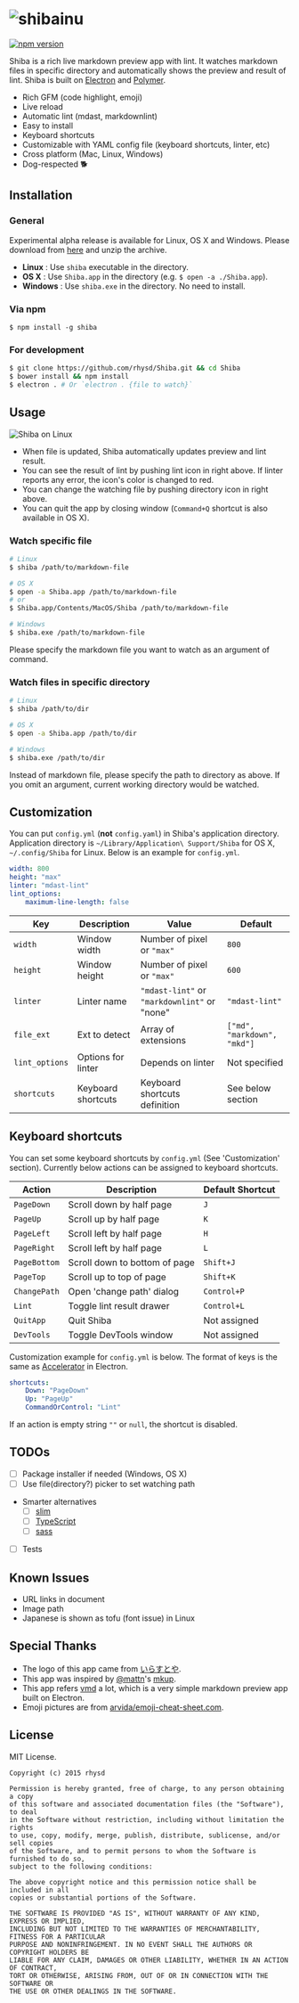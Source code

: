 ![shibainu](https://raw.githubusercontent.com/rhysd/Shiba/master/resource/image/doc-shibainu.png)
=====================

[![npm version](https://img.shields.io/npm/v/shiba.svg?style=flat-square)](https://www.npmjs.com/package/shiba)

Shiba is a rich live markdown preview app with lint.  It watches markdown files in specific directory and automatically shows the preview and result of lint.
Shiba is built on [Electron](https://github.com/atom/electron) and [Polymer](https://www.polymer-project.org/1.0/).

- Rich GFM (code highlight, emoji)
- Live reload
- Automatic lint (mdast, markdownlint)
- Easy to install
- Keyboard shortcuts
- Customizable with YAML config file (keyboard shortcuts, linter, etc)
- Cross platform (Mac, Linux, Windows)
- Dog-respected :dog2:

## Installation

### General

Experimental alpha release is available for Linux, OS X and Windows.
Please download from [here](https://github.com/rhysd/Shiba/releases) and unzip the archive.

- __Linux__ : Use `shiba` executable in the directory.
- __OS X__ : Use `Shiba.app` in the directory (e.g. `$ open -a ./Shiba.app`).
- __Windows__ : Use `shiba.exe` in the directory.  No need to install.

### Via npm

```
$ npm install -g shiba
```

### For development

```sh
$ git clone https://github.com/rhysd/Shiba.git && cd Shiba
$ bower install && npm install
$ electron . # Or `electron . {file to watch}`
```

## Usage

![Shiba on Linux](https://raw.githubusercontent.com/rhysd/screenshots/master/Shiba/shiba-main-0.1.0.png)

- When file is updated, Shiba automatically updates preview and lint result.
- You can see the result of lint by pushing lint icon in right above.  If linter reports any error, the icon's color is changed to red.
- You can change the watching file by pushing directory icon in right above.
- You can quit the app by closing window (`Command+Q` shortcut is also available in OS X).

### Watch specific file

```sh
# Linux
$ shiba /path/to/markdown-file

# OS X
$ open -a Shiba.app /path/to/markdown-file
# or
$ Shiba.app/Contents/MacOS/Shiba /path/to/markdown-file

# Windows
$ shiba.exe /path/to/markdown-file
```

Please specify the markdown file you want to watch as an argument of command.

### Watch files in specific directory

```sh
# Linux
$ shiba /path/to/dir

# OS X
$ open -a Shiba.app /path/to/dir

# Windows
$ shiba.exe /path/to/dir
```

Instead of markdown file, please specify the path to directory as above.  If you omit an argument, current working directory would be watched.


## Customization

You can put `config.yml` (__not__ `config.yaml`) in Shiba's application directory.  Application directory is `~/Library/Application\ Support/Shiba` for OS X, `~/.config/Shiba` for Linux.
Below is an example for `config.yml`.

```YAML
width: 800
height: "max"
linter: "mdast-lint"
lint_options:
    maximum-line-length: false
```

| Key            | Description        | Value                                        | Default                     |
| -------------- | ------------------ | -------------------------------------------- | --------------------------- |
| `width`        | Window width       | Number of pixel or `"max"`                   | `800`                       |
| `height`       | Window height      | Number of pixel or `"max"`                   | `600`                       |
| `linter`       | Linter name        | `"mdast-lint"` or `"markdownlint"` or "none" | `"mdast-lint"`              |
| `file_ext`     | Ext to detect      | Array of extensions                          | `["md", "markdown", "mkd"]` |
| `lint_options` | Options for linter | Depends on linter                            | Not specified               |
| `shortcuts`    | Keyboard shortcuts | Keyboard shortcuts definition                | See below section           |


## Keyboard shortcuts

You can set some keyboard shortcuts by `config.yml` (See 'Customization' section).
Currently below actions can be assigned to keyboard shortcuts.

| Action       | Description                   | Default Shortcut |
| ------------ | ----------------------------- | ---------------- |
| `PageDown`   | Scroll down by half page      | `J`              |
| `PageUp`     | Scroll up by half page        | `K`              |
| `PageLeft`   | Scroll left by half page      | `H`              |
| `PageRight`  | Scroll left by half page      | `L`              |
| `PageBottom` | Scroll down to bottom of page | `Shift+J`        |
| `PageTop`    | Scroll up to top of page      | `Shift+K`        |
| `ChangePath` | Open 'change path' dialog     | `Control+P`      |
| `Lint`       | Toggle lint result drawer     | `Control+L`      |
| `QuitApp`    | Quit Shiba                    | Not assigned     |
| `DevTools`   | Toggle DevTools window        | Not assigned     |

Customization example for `config.yml` is below.  The format of keys is the same as [Accelerator](https://github.com/atom/electron/blob/master/docs/api/accelerator.md) in Electron.

```yaml
shortcuts:
    Down: "PageDown"
    Up: "PageUp"
    CommandOrControl: "Lint"
```

If an action is empty string `""` or `null`, the shortcut is disabled.

## TODOs

- [ ] Package installer if needed (Windows, OS X)
- [ ] Use file(directory?) picker to set watching path
- Smarter alternatives
  - [ ] [slim](https://github.com/slim-template/slim)
  - [ ] [TypeScript](http://www.typescriptlang.org/)
  - [ ] [sass](http://sass-lang.com/)
- [ ] Tests

## Known Issues

- URL links in document
- Image path
- Japanese is shown as tofu (font issue) in Linux

## Special Thanks

- The logo of this app came from [いらすとや](http://www.irasutoya.com/).
- This app was inspired by [@mattn](https://github.com/mattn)'s [mkup](https://github.com/mattn/mkup).
- This app refers [vmd](https://github.com/yoshuawuyts/vmd) a lot, which is a very simple markdown preview app built on Electron.
- Emoji pictures are from [arvida/emoji-cheat-sheet.com](https://github.com/arvida/emoji-cheat-sheet.com).

## License

MIT License.

    Copyright (c) 2015 rhysd

    Permission is hereby granted, free of charge, to any person obtaining a copy
    of this software and associated documentation files (the "Software"), to deal
    in the Software without restriction, including without limitation the rights
    to use, copy, modify, merge, publish, distribute, sublicense, and/or sell copies
    of the Software, and to permit persons to whom the Software is furnished to do so,
    subject to the following conditions:

    The above copyright notice and this permission notice shall be included in all
    copies or substantial portions of the Software.

    THE SOFTWARE IS PROVIDED "AS IS", WITHOUT WARRANTY OF ANY KIND, EXPRESS OR IMPLIED,
    INCLUDING BUT NOT LIMITED TO THE WARRANTIES OF MERCHANTABILITY, FITNESS FOR A PARTICULAR
    PURPOSE AND NONINFRINGEMENT. IN NO EVENT SHALL THE AUTHORS OR COPYRIGHT HOLDERS BE
    LIABLE FOR ANY CLAIM, DAMAGES OR OTHER LIABILITY, WHETHER IN AN ACTION OF CONTRACT,
    TORT OR OTHERWISE, ARISING FROM, OUT OF OR IN CONNECTION WITH THE SOFTWARE OR
    THE USE OR OTHER DEALINGS IN THE SOFTWARE.

